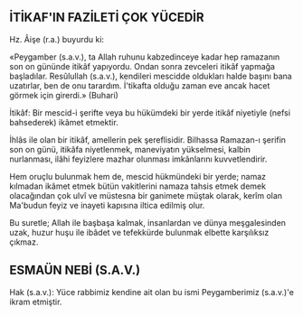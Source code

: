 ## İTİKAF'IN FAZİLETİ ÇOK YÜCEDİR

Hz. Âişe (r.a.) buyurdu ki:

«Peygamber (s.a.v.), ta Allah ruhunu kabzedinceye kadar hep ramazanın son on gününde itikâf yapıyordu. Ondan sonra zevceleri itikâf yap­mağa başladılar. Resûlullah (s.a.v.), kendileri mescidde oldukları halde başını bana uzatırlar, ben de onu tarardım. İ'tikafta olduğu zaman eve an­cak hacet görmek için girerdi.» (Buhari)

İtikâf: Bir mescid-i şerifte veya bu hüküm­deki bir yerde itikâf niyetiyle (nefsi bahsederek) ikâmet etmektir.

İhlâs ile olan bir itikâf, amellerin pek şereflisidir. Bilhassa Ramazan-ı şerifin son on günü, itikâfa niyetlenmek, maneviyatın yükselmesi, kal­bin nurlanması, ilâhi feyizlere mazhar olunma­sı imkânlarını kuvvetlendirir.

Hem oruçlu bulunmak hem de, mescid hükmündeki bir yerde; namaz kılmadan ikâmet etmek bütün vakitlerini namaza tahsis etmek demek olacağından çok ulvî ve müstesna bir ganimete müştak olarak, kerîm olan Ma'budun fe­yiz ve inayeti kapısına iltica edilmiş olur.

Bu suretle; Allah ile başbaşa kalmak, insan­lardan ve dünya meşgalesinden uzak, huzur hu­şu ile ibâdet ve tefekkürde bulunmak elbette kar­şılıksız çıkmaz.

## ESMAÜN NEBİ (S.A.V.)

Hak (s.a.v.): Yüce rabbimiz kendine ait olan bu ismi Peygamberimiz (s.a.v.)'e ikram etmiştir.
